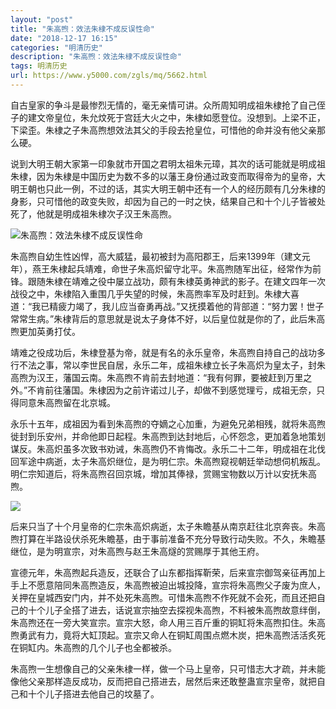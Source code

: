 ```yaml
---
layout: "post"
title: "朱高煦：效法朱棣不成反误性命"
date: "2018-12-17 16:15"
categories: "明清历史"
description: "朱高煦：效法朱棣不成反误性命"
tags: 明清历史
url: https://www.y5000.com/zgls/mq/5662.html
---
```






自古皇家的争斗是最惨烈无情的，毫无亲情可讲。众所周知明成祖朱棣抢了自己侄子的建文帝皇位，朱允炆死于宫廷大火之中，朱棣如愿登位。没想到。上梁不正，下梁歪。朱棣之子朱高煦想效法其父的手段去抢皇位，可惜他的命并没有他父亲那么硬。

说到大明王朝大家第一印象就市开国之君明太祖朱元璋，其次的话可能就是明成祖朱棣，因为朱棣是中国历史为数不多的以藩王身份通过政变而取得帝为的皇帝，大明王朝也只此一例，不过的话，其实大明王朝中还有一个人的经历颇有几分朱棣的身影，只可惜他的政变失败，却因为自己的一时之快，结果自己和十个儿子皆被处死了，他就是明成祖朱棣次子汉王朱高煦。

![朱高煦：效法朱棣不成反误性命](/uploads/allimg/161122/6-1611221A500b4.JPG)

朱高煦自幼生性凶悍，高大威猛，最初被封为高阳郡王，后来1399年（建文元年），燕王朱棣起兵靖难，命世子朱高炽留守北平。朱高煦随军出征，经常作为前锋。跟随朱棣在靖难之役中屡立战功，颇有朱棣英勇神武的影子。在建文四年一次战役之中，朱棣陷入重围几乎失望的时候，朱高煦率军及时赶到。朱棣大喜道：“我已精疲力竭了，我儿应当奋勇再战。”又抚摸着他的背部道：“努力罢！世子常常生病。”朱棣背后的意思就是说太子身体不好，以后皇位就是你的了，此后朱高煦更加英勇打仗。

靖难之役成功后，朱棣登基为帝，就是有名的永乐皇帝，朱高煦自持自己的战功多行不法之事，常以李世民自居，永乐二年，成祖朱棣立长子朱高炽为皇太子，封朱高煦为汉王，藩国云南。朱高煦不肯前去封地道：“我有何罪，要被赶到万里之外。”不肯前往藩国。朱棣因为之前许诺过儿子，却做不到感觉理亏，成祖无奈，只得同意朱高煦留在北京城。

永乐十五年，成祖因为看到朱高煦的夺嫡之心加重，为避免兄弟相残，就将朱高煦徙封到乐安州，并命他即日起程。朱高煦到达封地后，心怀怨念，更加着急地策划谋反。朱高炽虽多次致书劝诫，朱高煦仍不肯悔改。永乐二十二年，明成祖在北伐回军途中病逝，太子朱高炽继位，是为明仁宗。朱高煦窥视朝廷举动想伺机叛乱。明仁宗知道后，将朱高煦召回京城，增加其俸禄，赏赐宝物数以万计以安抚朱高煦。

![](https://img.y5000.com/uploads/allimg/161122/1F2443012-0.jpg)

后来只当了十个月皇帝的仁宗朱高炽病逝，太子朱瞻基从南京赶往北京奔丧。朱高煦打算在半路设伏杀死朱瞻基，由于事前准备不充分导致行动失败。不久，朱瞻基继位，是为明宣宗，对朱高煦与赵王朱高燧的赏赐厚于其他王府。

宣德元年，朱高煦起兵造反，还联合了山东都指挥靳荣，后来宣宗御驾亲征再加上手上不愿意陪同朱高煦造反，朱高煦被迫出城投降，宣宗将朱高煦父子废为庶人，关押在皇城西安门内，并不处死朱高煦。可惜朱高煦不作死就不会死，而且还把自己的十个儿子全搭了进去，话说宣宗抽空去探视朱高煦，不料被朱高煦故意绊倒，朱高煦还在一旁大笑宣宗。宣宗大怒，命人用三百斤重的铜缸将朱高煦扣住。朱高煦勇武有力，竟将大缸顶起。宣宗又命人在铜缸周围点燃木炭，把朱高煦活活炙死在铜缸内。朱高煦的几个儿子也全都被杀。

朱高煦一生想像自己的父亲朱棣一样，做一个马上皇帝，只可惜志大才疏，并未能像他父亲那样造反成功，反而把自己搭进去，居然后来还敢整蛊宣宗皇帝，就把自己和十个儿子搭进去他自己的坟墓了。
